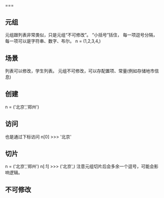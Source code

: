 ## 
===
## 元组   
元组跟列表非常类似，只是元组“不可修改”。
“小括号”括住， 每一项逗号分隔，每一项可以是字符串、数字、布尔。
n = (1,2,3,4,)


## 场景  
列表可以修改，学生列表。
元组不可修改，可以存配置项、常量(例如存储地市信息)


## 创建
n = ('北京','郑州')


## 访问
也是通过下标访问
n[0] >>> '北京'



## 切片
n = ('北京','郑州')
n[:1]  >>> ('北京',)
注意元组切片后会多余一个逗号，可能会影响逻辑。


## 不可修改








